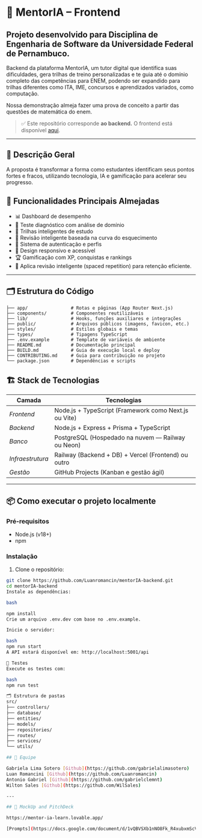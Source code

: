 # 🚀 MentorIA – Frontend

## Projeto desenvolvido para Disciplina de Engenharia de Software da Universidade Federal de Pernambuco.

Backend da plataforma MentorIA, um tutor digital que identifica suas dificuldades, gera trilhas de treino personalizadas e te guia até o domínio completo das competências para ENEM, podendo ser expandido para trilhas diferentes como ITA, IME, concursos e aprendizados variados, como computação.

Nossa demonstração almeja fazer uma prova de conceito a partir das questões de matemática do enem.

> ✅ Este repositório corresponde **ao backend.** O frontend está disponível [aqui](https://github.com/gabrielalimasotero/MentorIA-Frontend).

---

## 📄 Descrição Geral

A proposta é transformar a forma como estudantes identificam seus pontos fortes e fracos, utilizando tecnologia, IA e gamificação para acelerar seu progresso.

## 🎯 Funcionalidades Principais Almejadas

- 📊 Dashboard de desempenho
- 🧠 Teste diagnóstico com análise de domínio
- 🎯 Trilhas inteligentes de estudo
- 🔄 Revisão inteligente baseada na curva do esquecimento
- 🔐 Sistema de autenticação e perfis
- 📱 Design responsivo e acessível
- 🏆 Gamificação com XP, conquistas e rankings
- 🚀  ⁠Aplica revisão inteligente (spaced repetition) para retenção eficiente.

---

## 🗂️ Estrutura do Código

```plaintext
├── app/                # Rotas e páginas (App Router Next.js)
├── components/         # Componentes reutilizáveis
├── lib/                # Hooks, funções auxiliares e integrações
├── public/             # Arquivos públicos (imagens, favicon, etc.)
├── styles/             # Estilos globais e temas
├── types/              # Tipagens TypeScript
├── .env.example        # Template de variáveis de ambiente
├── README.md           # Documentação principal
├── BUILD.md            # Guia de execução local e deploy
├── CONTRIBUTING.md     # Guia para contribuição no projeto
└── package.json        # Dependências e scripts
```

## 🏗️ Stack de Tecnologias

| Camada       | Tecnologias                              |
|----------------|-------------------------------------------|
| *Frontend*  | Node.js + TypeScript (Framework como Next.js ou Vite) |
| *Backend*   | Node.js + Express + Prisma + TypeScript  |
| *Banco*     | PostgreSQL (Hospedado na nuvem — Railway ou Neon) |
| *Infraestrutura* | Railway (Backend + DB) + Vercel (Frontend) ou outro |
| *Gestão*    | GitHub Projects (Kanban e gestão ágil)   |

---

## 📦 Como executar o projeto localmente

### Pré-requisitos

- Node.js (v18+)
- npm

### Instalação

1. Clone o repositório:

```bash
git clone https://github.com/Luanromancin/mentorIA-backend.git
cd mentorIA-backend
Instale as dependências:

bash

npm install
Crie um arquivo .env.dev com base no .env.example.

Inicie o servidor:

bash
npm run start
A API estará disponível em: http://localhost:5001/api

🧪 Testes
Execute os testes com:

bash
npm run test

🗂 Estrutura de pastas
src/
├── controllers/
├── database/
├── entities/
├── models/
├── repositories/
├── routes/
├── services/
└── utils/

## 👥 Equipe

Gabriela Lima Sotero [Github](https://github.com/gabrielalimasotero)
Luan Romancini [Github](https://github.com/Luanromancin)
Antonio Gabriel [Github](https://github.com/gabrielclemnt)
Wilton Sales [Github](https://github.com/WilSales)

---

## 🔗 MockUp and PitchDeck

https://mentor-ia-learn.lovable.app/

[Prompts](https://docs.google.com/document/d/1vQBVSXb1nNO8Fk_R4xubxmScVkbGHsDdypeyhnjqInc/edit?usp=sharing)


